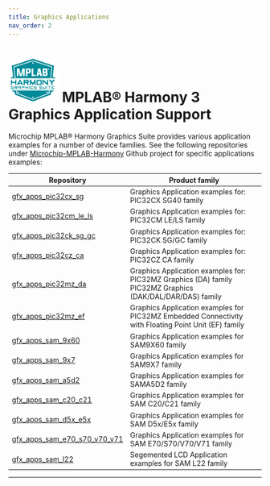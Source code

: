 ```yaml
---
title: Graphics Applications
nav_order: 2
---
```


# ![Microchip Technology](../images/mhgs.png) MPLAB® Harmony 3 Graphics Application Support

Microchip MPLAB® Harmony Graphics Suite provides various application examples for a number of device families. See the following repositories under [Microchip-MPLAB-Harmony](https://github.com/Microchip-MPLAB-Harmony) Github project for specific applications examples:

| Repository | Product family |
| ---------- | -------------- |
| [gfx_apps_pic32cx_sg](https://github.com/Microchip-MPLAB-Harmony/gfx_apps_pic32cx_sg) | Graphics Application examples for: PIC32CX SG40 family |
| [gfx_apps_pic32cm_le_ls](https://github.com/Microchip-MPLAB-Harmony/gfx_apps_pic32cm_le_ls) | Graphics Application examples for: PIC32CM LE/LS family |
| [gfx_apps_pic32ck_sg_gc](https://github.com/Microchip-MPLAB-Harmony/gfx_apps_pic32ck_sg_gc) | Graphics Application examples for: PIC32CK SG/GC family |
| [gfx_apps_pic32cz_ca](https://github.com/Microchip-MPLAB-Harmony/gfx_apps_pic32cz_ca) | Graphics Application examples for: PIC32CZ CA family |
| [gfx_apps_pic32mz_da](https://github.com/Microchip-MPLAB-Harmony/gfx_apps_pic32mz_da) | Graphics Application examples for: <br> PIC32MZ Graphics (DA) family <br> PIC32MZ Graphics (DAK/DAL/DAR/DAS) family |
| [gfx_apps_pic32mz_ef](https://github.com/Microchip-MPLAB-Harmony/gfx_apps_pic32mz_ef) | Graphics Application examples for PIC32MZ Embedded Connectivity with Floating Point Unit (EF) family |
| [gfx_apps_sam_9x60](https://github.com/Microchip-MPLAB-Harmony/gfx_apps_sam_9x60) | Graphics Application examples for SAM9X60 family |
| [gfx_apps_sam_9x7](https://github.com/Microchip-MPLAB-Harmony/gfx_apps_sam_9x7) | Graphics Application examples for SAM9X7 family |
| [gfx_apps_sam_a5d2](https://github.com/Microchip-MPLAB-Harmony/gfx_apps_sam_a5d2) | Graphics Application examples for SAMA5D2 family |
| [gfx_apps_sam_c20_c21](https://github.com/Microchip-MPLAB-Harmony/gfx_apps_sam_c20_c21) | Graphics Application examples for SAM C20/C21 family |
| [gfx_apps_sam_d5x_e5x](https://github.com/Microchip-MPLAB-Harmony/gfx_apps_sam_d5x_e5x) | Graphics Application examples for SAM D5x/E5x family|
| [gfx_apps_sam_e70_s70_v70_v71](https://github.com/Microchip-MPLAB-Harmony/gfx_apps_sam_e70_s70_v70_v71) | Graphics Application examples for SAM E70/S70/V70/V71 family |
| [gfx_apps_sam_l22](https://github.com/Microchip-MPLAB-Harmony/gfx_apps_sam_l22) | Segemented LCD Application examples for SAM L22 family |

***
